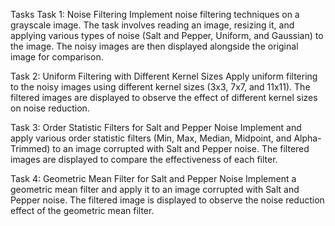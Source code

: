 Tasks
Task 1: Noise Filtering
Implement noise filtering techniques on a grayscale image. The task involves reading an image, resizing it, and applying various types of noise (Salt and Pepper, Uniform, and Gaussian) to the image. The noisy images are then displayed alongside the original image for comparison.

Task 2: Uniform Filtering with Different Kernel Sizes
Apply uniform filtering to the noisy images using different kernel sizes (3x3, 7x7, and 11x11). The filtered images are displayed to observe the effect of different kernel sizes on noise reduction.

Task 3: Order Statistic Filters for Salt and Pepper Noise
Implement and apply various order statistic filters (Min, Max, Median, Midpoint, and Alpha-Trimmed) to an image corrupted with Salt and Pepper noise. The filtered images are displayed to compare the effectiveness of each filter.

Task 4: Geometric Mean Filter for Salt and Pepper Noise
Implement a geometric mean filter and apply it to an image corrupted with Salt and Pepper noise. The filtered image is displayed to observe the noise reduction effect of the geometric mean filter.
